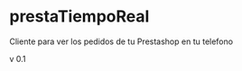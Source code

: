 prestaTiempoReal
================
Cliente para ver los pedidos de tu Prestashop en tu telefono

v 0.1
